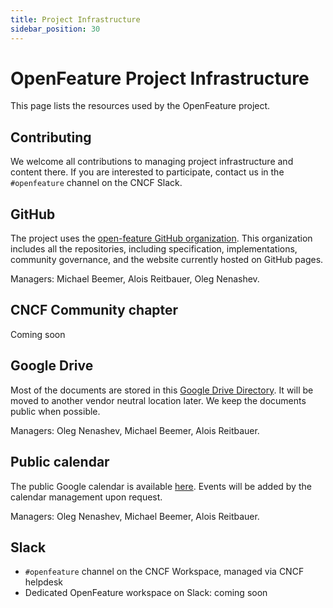 ```yaml
---
title: Project Infrastructure
sidebar_position: 30
---
```

# OpenFeature Project Infrastructure

This page lists the resources used by the OpenFeature project.

## Contributing

We welcome all contributions to managing project infrastructure and content there.
If you are interested to participate, contact us in the `#openfeature` channel on the CNCF Slack.

## GitHub

The project uses the [open-feature GitHub organization](https://github.com/open-feature).
This organization includes all the repositories, including specification, implementations, community governance,
and the website currently hosted on GitHub pages.

Managers: Michael Beemer, Alois Reitbauer, Oleg Nenashev.

## CNCF Community chapter

Coming soon

## Google Drive

Most of the documents are stored in this [Google Drive Directory](https://drive.google.com/drive/folders/1NeJIFyfCV7ONNnLMKroy2gg09CCSXW9W?usp=sharing).
It will be moved to another vendor neutral location later.
We keep the documents public when possible.

Managers: Oleg Nenashev, Michael Beemer, Alois Reitbauer.

## Public calendar

The public Google calendar is available [here](https://calendar.google.com/calendar/u/0?cid=MHVhN2kxaGl2NWRoMThiMjd0b2FoNjM2NDRAZ3JvdXAuY2FsZW5kYXIuZ29vZ2xlLmNvbQ).
Events will be added by the calendar management upon request.

Managers: Oleg Nenashev, Michael Beemer, Alois Reitbauer.

## Slack

- `#openfeature` channel on the CNCF Workspace, managed via CNCF helpdesk
- Dedicated OpenFeature workspace on Slack: coming soon

